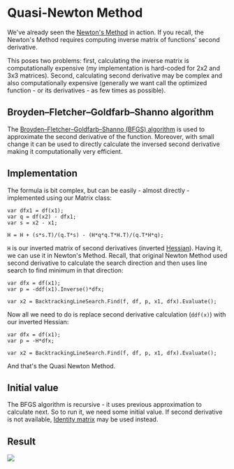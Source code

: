 # Quasi-Newton Method

We've already seen the [Newton's Method](<http://marcindrobik.pl/Post/OptimizingwithNewtonsMethod>) in action. If you recall, the Newton's Method requires computing inverse matrix of functions' second derivative.

This poses two problems: first, calculating the inverse matrix is computationally expensive (my implementation is hard-coded for 2x2 and 3x3 matrices). Second, calculating second derivative may be complex and also computationally expensive (generally we want call the optimized function - or its derivatives - as few times as possible).

## Broyden–Fletcher–Goldfarb–Shanno algorithm

The [Broyden–Fletcher–Goldfarb–Shanno (BFGS) algorithm](<https://en.wikipedia.org/wiki/Broyden%E2%80%93Fletcher%E2%80%93Goldfarb%E2%80%93Shanno_algorithm>) is used to approximate the second derivative of the function. Moreover, with small change it can be used to directly calculate the inversed second derivative making it computationally very efficient. 

## Implementation

The formula is bit complex, but can be easily - almost directly - implemented using our Matrix class:

    var dfx1 = df(x1);
    var q = df(x2) - dfx1;
    var s = x2 - x1;
    
    H = H + (s*s.T)/(q.T*s) - (H*q*q.T*H.T)/(q.T*H*q);

`H` is our inverted matrix of second derivatives (inverted [Hessian](<https://en.wikipedia.org/wiki/Hessian_matrix>)). Having it, we can use it in Newton's Method. Recall, that original Newton Method used second derivative to calculate the search direction and then uses line search to find minimum in that direction:

    var dfx = df(x1);
    var p = -ddf(x1).Inverse()*dfx;
    
    var x2 = BacktrackingLineSearch.Find(f, df, p, x1, dfx).Evaluate();

Now all we need to do is replace second derivative calculation (`ddf(x)`) with our inverted Hessian:

    var dfx = df(x1);
    var p = -H*dfx;
    
    var x2 = BacktrackingLineSearch.Find(f, df, p, x1, dfx).Evaluate();  

And that's the Quasi Newton Method.

## Initial value

The BFGS algorithm is recursive - it uses previous approximation to calculate next. So to run it, we need some initial value. If second derivative is not available, [Identity matrix](<https://en.wikipedia.org/wiki/Identity_matrix>) may be used instead.

## Result

![](<https://mandrostorage.blob.core.windows.net/blogfiles/Stratosphere.MachineLearning.Studio_2016-04-06_20-22-39.png>)